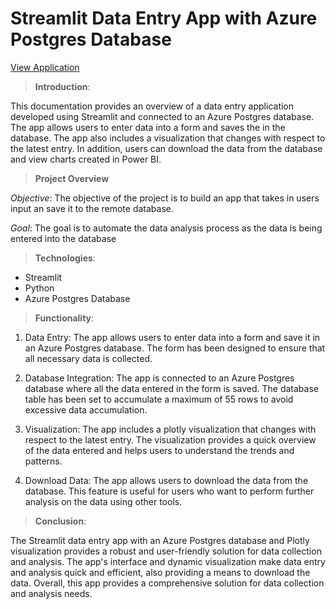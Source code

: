 # Streamlit Data Entry App with Azure Postgres Database

[View Application](https://telrich-streamlit-database-connection-test-db-test-cdg8zc.streamlit.app/)

>**Introduction**:

This documentation provides an overview of a data entry application developed using Streamlit and connected to an Azure Postgres database. 
The app allows users to enter data into a form and saves the in the database.
The app also includes a visualization that changes with respect to the latest entry. In addition, users can download the data from the database and view charts created in Power BI.

>**Project Overview**

_Objective_: The objective of the project is to build an app that takes in users input an save it to the remote database.

_Goal_: The goal is to automate the data analysis process as the data is being entered into the database

>**Technologies**:

* Streamlit
* Python
* Azure Postgres Database

>**Functionality**:

1. Data Entry: The app allows users to enter data into a form and save it in an Azure Postgres database. The form has been designed to ensure that all necessary data is collected.

2. Database Integration: The app is connected to an Azure Postgres database where all the data entered in the form is saved. The database table has been set to accumulate a maximum of 55 rows to avoid excessive data accumulation.

3. Visualization: The app includes a plotly visualization that changes with respect to the latest entry. The visualization provides a quick overview of the data entered and helps users to understand the trends and patterns.

4. Download Data: The app allows users to download the data from the database. This feature is useful for users who want to perform further analysis on the data using other tools.

> **Conclusion**:

The Streamlit data entry app with an Azure Postgres database and Plotly visualization provides a robust and user-friendly solution for data collection and analysis. The app's interface and dynamic visualization make data entry and analysis quick and efficient, also providing a means to download the data. Overall, this app provides a comprehensive solution for data collection and analysis needs.
    